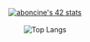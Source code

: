 <div align="center">

<!--
**bontxa/bontxa** is a ✨ _special_ ✨ repository because its `README.md` (this file) appears on your GitHub profile.

Here are some ideas to get you started:

- 🔭 I’m currently working on ...
- 🌱 I’m currently learning ...
- 👯 I’m looking to collaborate on ...
- 🤔 I’m looking for help with ...
- 💬 Ask me about ...
- 📫 How to reach me: ...
- 😄 Pronouns: ...
- ⚡ Fun fact: ...
-->
[![aboncine's 42 stats](https://badge.mediaplus.ma/greenbinary/aboncine?1337Badge=off&UM6P=off)](https://github.com/oakoudad/badge42)</br></br>
![Top Langs](https://github-readme-stats.vercel.app/api/top-langs/?username=bontxa&layout=compact)

</div>

